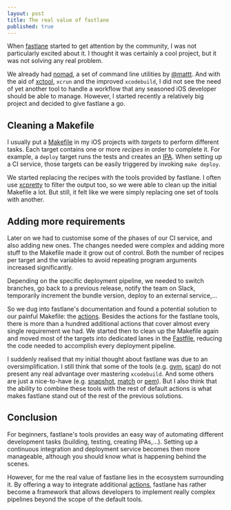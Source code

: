 ```yaml
---
layout: post
title: The real value of fastlane
published: true
---
```

When [fastlane](https://fastlane.tools) started to get attention by the community, I was not particularly excited about it. I thought it was certainly a cool project, but it was not solving any real problem.

<!--more-->

We already had [nomad](https://github.com/nomad), a set of command line utilities by [@mattt](https://twitter.com/mattt). And with the aid of [xctool](https://github.com/facebook/xctool), `xcrun` and the improved `xcodebuild`, I did not see the need of yet another tool to handle a workflow that any seasoned iOS developer should be able to manage. However, I started recently a relatively big project and decided to give fastlane a go.


## Cleaning a Makefile
I usually put a [Makefile](https://www.gnu.org/software/make/manual/make.html#Introduction) in my iOS projects with *targets* to perform different tasks. Each target contains one or more *recipes* in order to complete it. For example, a `deploy` target runs the tests and creates an [IPA](https://en.wikipedia.org/wiki/.ipa_(file_extension)). When setting up a CI service, those targets can be easily triggered by invoking `make deploy`.

We started replacing the recipes with the tools provided by fastlane. I often use [xcpretty](https://github.com/supermarin/xcpretty) to filter the output too, so we were able to clean up the initial Makefile a lot. But still, it felt like we were simply replacing one set of tools with another.


## Adding more requirements
Later on we had to customise some of the phases of our CI service, and also adding new ones. The changes needed were complex and adding more stuff to the Makefile made it grow out of control. Both the number of recipes per target and the variables to avoid repeating program arguments increased significantly.

Depending on the specific deployment pipeline, we needed to switch branches, go back to a previous release, notify the team on Slack, temporarily increment the bundle version, deploy to an external service,…

So we dug into fastlane's documentation and found a potential solution to our painful Makefile: the [actions](https://github.com/fastlane/fastlane/blob/master/docs/Actions.md). Besides the actions for the fastlane tools, there is more than a hundred additional actions that cover almost every single requirement we had. We started then to clean up the Makefile again and moved most of the targets into dedicated lanes in the [Fastfile](https://github.com/fastlane/fastlane/tree/master/docs), reducing the code needed to accomplish every deployment pipeline.

I suddenly realised that my initial thought about fastlane was due to an oversimplification. I still think that some of the tools (e.g. [gym](https://github.com/fastlane/gym), [scan](https://github.com/fastlane/scan)) do not present any real advantage over mastering `xcodebuild`. And some others are just a nice-to-have (e.g. [snapshot](https://github.com/fastlane/snapshot), [match](https://github.com/fastlane/match) or [pem](https://github.com/fastlane/pem)). But I also think that the ability to combine these tools with the rest of default actions is what makes fastlane stand out of the rest of the previous solutions.


## Conclusion
For beginners, fastlane's tools provides an easy way of automating different development tasks (building, testing, creating IPAs,…). Setting up a continuous integration and deployment service becomes then more manageable, although you should know what is happening behind the scenes.

However, for me the real value of fastlane lies in the ecosystem surrounding it. By offering a way to integrate additional [actions](https://github.com/fastlane/fastlane/blob/master/docs/Actions.md), fastlane has rather become a framework that allows developers to implement really complex pipelines beyond the scope of the default tools.
